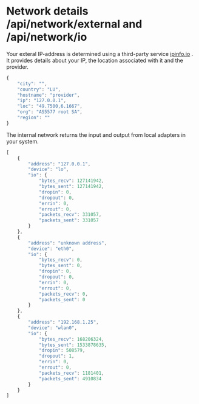 # Network details **/api/network/external** and **/api/network/io**

Your exteral IP-address is determined using a third-party service 
[ipinfo.io](http://ipinfo.io/json) . It provides details about your IP,
the location associated with it and the provider.

```javascript
{
    "city": "",
    "country": "LU",
    "hostname": "provider",
    "ip": "127.0.0.1",
    "loc": "49.7500,6.1667",
    "org": "AS5577 root SA",
    "region": ""
}
```

The internal network returns the input and output from local adapters in your system.

```javascript
[
    {
        "address": "127.0.0.1",
        "device": "lo",
        "io": {
            "bytes_recv": 127141942,
            "bytes_sent": 127141942,
            "dropin": 0,
            "dropout": 0,
            "errin": 0,
            "errout": 0,
            "packets_recv": 331057,
            "packets_sent": 331057
        }
    },
    {
        "address": "unknown address",
        "device": "eth0",
        "io": {
            "bytes_recv": 0,
            "bytes_sent": 0,
            "dropin": 0,
            "dropout": 0,
            "errin": 0,
            "errout": 0,
            "packets_recv": 0,
            "packets_sent": 0
        }
    },
    {
        "address": "192.168.1.25",
        "device": "wlan0",
        "io": {
            "bytes_recv": 168206324,
            "bytes_sent": 1533878635,
            "dropin": 508579,
            "dropout": 1,
            "errin": 0,
            "errout": 0,
            "packets_recv": 1181401,
            "packets_sent": 4910834
        }
    }
]
```
